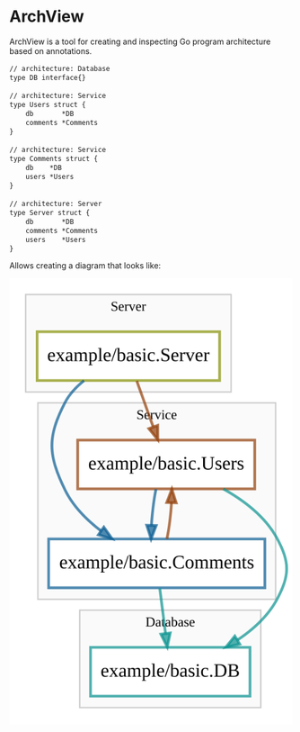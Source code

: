 # ArchView

ArchView is a tool for creating and inspecting Go program architecture based on annotations.


```
// architecture: Database
type DB interface{}

// architecture: Service
type Users struct {
	db       *DB
	comments *Comments
}

// architecture: Service
type Comments struct {
	db    *DB
	users *Users
}

// architecture: Server
type Server struct {
	db       *DB
	comments *Comments
	users    *Users
}
```

Allows creating a diagram that looks like:

![Basic Diagram](testdata/basic/graph.svg)